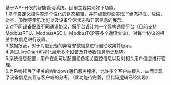基于WPF开发的智能管理系统。目前主要实现如下功能。<br>
 1.基于自定义控件实现个性化的组态编辑，并在编辑界面实现了组态拖拽、放缩、对齐、吸附等常见功能以及设备异常状态和异常信息的展示。<br>
 2.对不同设备配置不同通讯协议，将平台设计为一个异构通信平台（目前支持ModbusRTU、ModbusASCII、ModbusTCP等多个通讯协议），对每个协议的相关参数信息进行设置。<br>
 3.数据报表，对于对应设备的异常参数信息进行自动收集并展示。<br>
 4.通过LiveChart可视化展示多个设备及其参数信息历史趋势。<br>
 5.系统信息配置，用户在此可以配置设备相关监控信息以及对相关用户信息进行管理。<br>
 6.为系统拓展了相关的Windows通讯服务程序，允许多个客户端接入，从而实现了设备信息交互与客户端的分离。（此功能待完善，但代码逻辑已经实现）<br>
